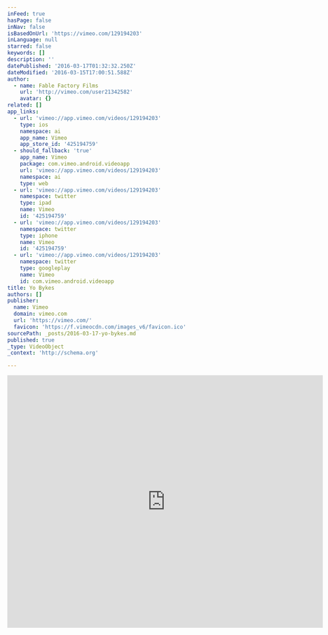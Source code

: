 ```yaml
---
inFeed: true
hasPage: false
inNav: false
isBasedOnUrl: 'https://vimeo.com/129194203'
inLanguage: null
starred: false
keywords: []
description: ''
datePublished: '2016-03-17T01:32:32.250Z'
dateModified: '2016-03-15T17:00:51.588Z'
author:
  - name: Fable Factory Films
    url: 'http://vimeo.com/user21342582'
    avatar: {}
related: []
app_links:
  - url: 'vimeo://app.vimeo.com/videos/129194203'
    type: ios
    namespace: ai
    app_name: Vimeo
    app_store_id: '425194759'
  - should_fallback: 'true'
    app_name: Vimeo
    package: com.vimeo.android.videoapp
    url: 'vimeo://app.vimeo.com/videos/129194203'
    namespace: ai
    type: web
  - url: 'vimeo://app.vimeo.com/videos/129194203'
    namespace: twitter
    type: ipad
    name: Vimeo
    id: '425194759'
  - url: 'vimeo://app.vimeo.com/videos/129194203'
    namespace: twitter
    type: iphone
    name: Vimeo
    id: '425194759'
  - url: 'vimeo://app.vimeo.com/videos/129194203'
    namespace: twitter
    type: googleplay
    name: Vimeo
    id: com.vimeo.android.videoapp
title: Yo Bykes
authors: []
publisher:
  name: Vimeo
  domain: vimeo.com
  url: 'https://vimeo.com/'
  favicon: 'https://f.vimeocdn.com/images_v6/favicon.ico'
sourcePath: _posts/2016-03-17-yo-bykes.md
published: true
_type: VideoObject
_context: 'http://schema.org'

---
```

<iframe src="https://cdn.embedly.com/widgets/media.html?src=https%3A%2F%2Fplayer.vimeo.com%2Fvideo%2F129194203&amp;url=https%3A%2F%2Fvimeo.com%2F129194203&amp;image=http%3A%2F%2Fi.vimeocdn.com%2Fvideo%2F520608120_640.jpg&amp;key=b7d04c9b404c499eba89ee7072e1c4f7&amp;type=text%2Fhtml&amp;schema=vimeo" width="720" height="576" scrolling="no" frameborder="0" allowfullscreen="allowfullscreen" style=""></iframe>